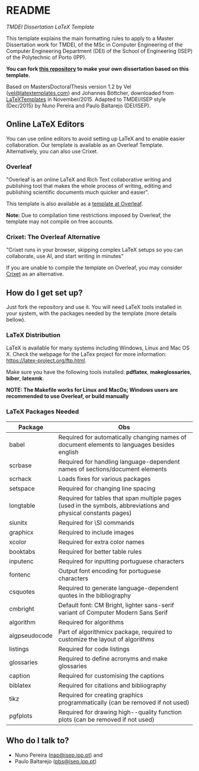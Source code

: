 # README #

*TMDEI Dissertation  LaTeX Template*

This template explains the main formatting rules to apply to a Master Dissertation work for TMDEI, of the MSc in Computer Engineering of the Computer Engineering Department (DEI) of the School of Engineering (ISEP) of the Polytechnic of Porto (IPP).

**You can fork [this repository](https://github.com/MEI-ISEP/tmdei-dissertation-template) to make your own dissertation based on this template.**

Based on MastersDoctoralThesis version 1.2 by Vel (vel@latextemplates.com) and Johannes Böttcher, downloaded from [LaTeXTemplates](http://www.LaTeXTemplates.com) in November/2015. Adapted to TMDEI/ISEP style (Dec/2015) by Nuno Pereira and Paulo Baltarejo (DEI/ISEP).

## Online LaTeX Editors

You can use online editors to avoid setting up LaTeX and to enable easier collaboration. Our template is available as an Overleaf Template. Alternatively, you can also use Crixet.

### Overleaf

"Overleaf is an online LaTeX and Rich Text collaborative writing and publishing tool that makes the whole process of writing, editing and publishing scientific documents much quicker and easier".

This template is also available as a [template at Overleaf](https://www.overleaf.com/latex/templates/dissertation-template-for-the-msc-in-computer-engineering-dei-isep/dtvkwwtwzccc).

**Note:** Due to compilation time restrictions imposed by Overleaf, the template may not compile on free accounts.

### Crixet: The Overleaf Alternative ##

"Crixet runs in your browser, skipping complex LaTeX setups so you can collaborate, use AI, and start writing in minutes"   

If you are unable to compile the template on Overleaf, you may consider [Crixet](https://crixet.com/) as an alternative. 

## How do I get set up? ##

Just fork the repository and use it. You will need LaTeX tools installed in your system, with the packages needed by the template (more details bellow).

### LaTeX Distribution

LaTeX is available for many systems including Windows, Linux and Mac OS X. Check the webpage for the LaTex project for more information: <https://latex-project.org/ftp.html>.

Make sure you have the following tools installed: **pdflatex**, **makeglossaries**, **biber**, **latexmk**.

**NOTE: The Makefile works for Linux and MacOs; Windows users are recommended to use Overleaf, or build manually**

### LaTeX Packages Needed

| Package | Obs |
|---------|-----|
|babel|Required for automatically changing names of document elements to languages besides english|
|scrbase|Required for handling language-dependent names of sections/document elements|
|scrhack|Loads fixes for various packages|
|setspace|Required for changing line spacing|
|longtable|Required for tables that span multiple pages (used in the symbols, abbreviations and physical constants pages)|
|siunitx|Required for \SI commands|
|graphicx|Required to include images|
|xcolor|Required for extra color names|
|booktabs|Required for better table rules|
|inputenc|Required for inputting portuguese characters|
|fontenc|Output font encoding for portuguese characters|
|csquotes|Required to generate language-dependent quotes in the bibliography|
|cmbright|Default font: CM Bright, lighter sans-serif variant of Computer Modern Sans Serif|
|algorithm|Required for algorithms|
|algpseudocode|Part of algorithmicx package, required to customize the layout of algorithms|
|listings|Required for code listings|
|glossaries|Required to define acronyms and make glossaries|
|caption|Required for customising the captions|
|biblatex|Required for citations and bibliography|
|tikz|Required for creating graphics programmatically (can be removed if not used)|
|pgfplots|Required for drawing high--quality function plots (can be removed if not used)|

## Who do I talk to? ##

* Nuno Pereira (nap@isep.ipp.pt) and 
* Paulo Baltarejo (pbs@isep.ipp.pt)
